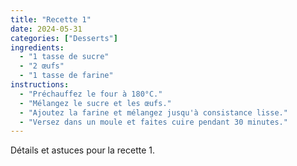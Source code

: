 ```yaml
---
title: "Recette 1"
date: 2024-05-31
categories: ["Desserts"]
ingredients:
  - "1 tasse de sucre"
  - "2 œufs"
  - "1 tasse de farine"
instructions:
  - "Préchauffez le four à 180°C."
  - "Mélangez le sucre et les œufs."
  - "Ajoutez la farine et mélangez jusqu'à consistance lisse."
  - "Versez dans un moule et faites cuire pendant 30 minutes."
---
```


Détails et astuces pour la recette 1.